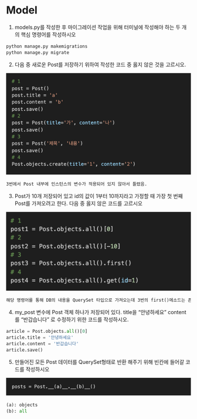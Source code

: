 # Model

1) models.py를 작성한 후 마이그레이션 작업을 위해 터미널에 작성해야 하는 두 개의 핵심 명령어를 작성하시오

```python
python manage.py makemigrations
python manage.py migrate
```

2) 다음 중 새로운 Post를 저장하기 위하여 작성한 코드 중 옳지 않은 것을 고르시오.

![image-20220901225412620](04_django_homework.assets/image-20220901225412620.png)

```txt
3번에서 Post 내부에 인스턴스의 변수가 적용되어 있지 않아서 틀렸음.
```

3) Post가 10개 저장되어 있고 id의 값이 1부터 10까지라고 가정할 때 가장 첫 번째 Post를 가져오려고 한다. 다음 중 옳지 않은 코드를 고르시오

![image-20220901225532805](04_django_homework.assets/image-20220901225532805.png)

```txt
해당 명령어를 통해 DB의 내용을 QuerySet 타입으로 가져오는데 3번의 first()메소드는 존재하지 않기 때문에 틀렸음.
```

4) my_post 변수에 Post 객체 하나가 저장되어 있다.  title을 “안녕하세요” content를 “반갑습니다” 로 수정하기 위한 코드를 작성하시오.

```python
article = Post.objects.all()[0]
article.title = '안녕하세요'
article.content = '반갑습니다'
article.save()
```

5) 만들어진 모든 Post 데이터를 QuerySet형태로 반환 해주기 위해 빈칸에 들어갈 코드를 작성하시오

![image-20220901225914660](04_django_homework.assets/image-20220901225914660.png)

```python
(a): objects
(b): all
```

